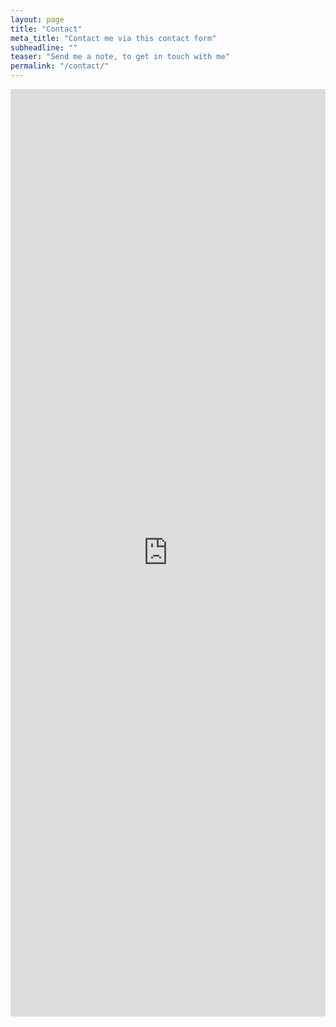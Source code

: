 ```yaml
---
layout: page
title: "Contact"
meta_title: "Contact me via this contact form"
subheadline: ""
teaser: "Send me a note, to get in touch with me"
permalink: "/contact/"
---
```


<style type="text/css">

/*
https://benmarshall.me/responsive-iframes/
*/

.iframe-container {
  overflow: hidden;
  padding-top: 56.25%;
  position: relative;
  height: 1200px;
}

.iframe-container iframe {
   border: 0;
   height: 100%;
   left: 0;
   position: absolute;
   top: 0;
   width: 100%;
}

</style>

<!-- BEGIN - embed google form -->

<div class="iframe-container">

<iframe
src="https://docs.google.com/forms/d/e/1FAIpQLSeMHt82bvrERUWNbau92PZcXdc9rwgK19mvEFUjxtWNq_zr6g/viewform?embedded=true"
frameborder="0" 
marginheight="0"
marginwidth="0"
>Loading...</iframe>

</div>

<!-- END - embed google form -->


